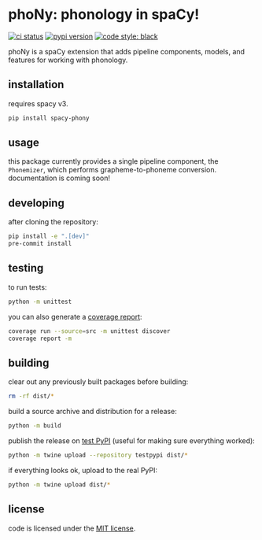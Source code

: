# phoNy: phonology in spaCy!
[![ci status](https://github.com/direct-phonology/phoNy/actions/workflows/ci.yml/badge.svg)](https://github.com/direct-phonology/phoNy/actions/workflows/ci.yml)
[![pypi version](https://img.shields.io/pypi/v/spacy-phony.svg?style=flat)](https://pypi.org/project/spacy-phony/)
[![code style: black](https://img.shields.io/badge/code%20style-black-000000.svg)](https://github.com/psf/black)

phoNy is a spaCy extension that adds pipeline components, models, and features for working with phonology.
## installation
requires spacy v3.
```sh
pip install spacy-phony
```
## usage
this package currently provides a single pipeline component, the `Phonemizer`, which performs grapheme-to-phoneme conversion. documentation is coming soon!

## developing
after cloning the repository:
```sh
pip install -e ".[dev]"
pre-commit install
```

## testing
to run tests:
```sh
python -m unittest
```
you can also generate a [coverage report](https://coverage.readthedocs.io/en/latest/):
```sh
coverage run --source=src -m unittest discover
coverage report -m
```
## building
clear out any previously built packages before building:
```sh
rm -rf dist/*
```
build a source archive and distribution for a release:
```sh
python -m build
```
publish the release on [test PyPI](https://test.pypi.org/) (useful for making sure everything worked):
```sh
python -m twine upload --repository testpypi dist/*
```
if everything looks ok, upload to the real PyPI:
```sh
python -m twine upload dist/*
```
## license
code is licensed under the [MIT license](LICENSE).
